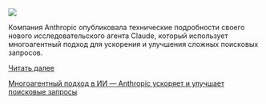 <!--2025-06-14 14:09:30-->
<div class="yb">
  <div class="rss habr"><img src="https://habrastorage.org/getpro/habr/upload_files/d66/52c/ed5/d6652ced52733ff0afb0c82ecf3008f2.jpg" /><p>Компания Anthropic опубликовала технические подробности своего нового исследовательского агента Claude, который использует многоагентный подход для ускорения и улучшения сложных поисковых запросов.</p> <a href="https://habr.com/ru/articles/918356/#habracut">Читать далее</a> <p class="titl"><a href="https://habr.com/ru/companies/bothub/news/918356/?utm_source=habrahabr&utm_medium=rss&utm_campaign=918356">Многоагентный подход в ИИ — Anthropic ускоряет и улучшает поисковые запросы</a></p></div>
</div>
